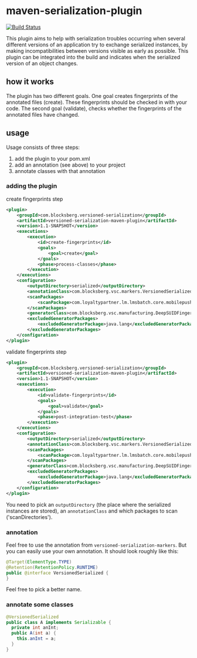 # maven-serialization-plugin

[![Build Status](https://travis-ci.org/convoi/maven-serialization-plugin.svg?branch=master)](https://travis-ci.org/convoi/maven-serialization-plugin)

This plugin aims to help with serialization troubles occurring when several different versions of an
application try to exchange serialized instances, by making incompatibilities between versions visible
as early as possible. This plugin can be integrated into the build and indicates when the serialized version of an object changes.

## how it works
The plugin has two different goals. One goal creates fingerprints of the annotated files (create). These fingerprints should be checked in with your code. The second goal (validate), checks whether the fingerprints of the annotated files have changed.

## usage
Usage consists of three steps:

1. add the plugin to your pom.xml
2. add an annotation (see above) to your project
3. annotate classes with that annotation

### adding the plugin
create fingerprints step
```xml
<plugin>
    <groupId>com.blocksberg.versioned-serialization</groupId>
    <artifactId>versioned-serialization-maven-plugin</artifactId>
    <version>1.1-SNAPSHOT</version>
    <executions>
        <execution>
            <id>create-fingerprints</id>
            <goals>
                <goal>create</goal>
            </goals>
            <phase>process-classes</phase>
        </execution>
    </executions>
    <configuration>
        <outputDirectory>serialized</outputDirectory>
        <annotationClass>com.blocksberg.vsc.markers.VersionedSerialized</annotationClass>
        <scanPackages>
            <scanPackage>com.loyaltypartner.lm.lmsbatch.core.mobilepush.api.data</scanPackage>
        </scanPackages>
        <generatorClass>com.blocksberg.vsc.manufacturing.DeepSUIDFingerprintGenerator</generatorClass>
        <excludedGeneratorPackages>
            <excludedGeneratorPackage>java.lang</excludedGeneratorPackage>
        </excludedGeneratorPackages>
    </configuration>
</plugin>
```


validate fingerprints step
```xml
<plugin>
    <groupId>com.blocksberg.versioned-serialization</groupId>
    <artifactId>versioned-serialization-maven-plugin</artifactId>
    <version>1.1-SNAPSHOT</version>
    <executions>
        <execution>
            <id>validate-fingerprints</id>
            <goals>
                <goal>validate</goal>
            </goals>
            <phase>post-integration-test</phase>
        </execution>
    </executions>
    <configuration>
        <outputDirectory>serialized</outputDirectory>
        <annotationClass>com.blocksberg.vsc.markers.VersionedSerialized</annotationClass>
        <scanPackages>
            <scanPackage>com.loyaltypartner.lm.lmsbatch.core.mobilepush.api.data</scanPackage>
        </scanPackages>
        <generatorClass>com.blocksberg.vsc.manufacturing.DeepSUIDFingerprintGenerator</generatorClass>
        <excludedGeneratorPackages>
            <excludedGeneratorPackage>java.lang</excludedGeneratorPackage>
        </excludedGeneratorPackages>
    </configuration>
</plugin>
```

You need to pick an `outputDirectory` (the place where the serialized instances are stored), an `annotationClass` and
which packages to scan ('scanDirectories'). 


### annotation
Feel free to use the annotation from `versioned-serialization-markers`. But you can easily use your own annotation.
It should look roughly like this:
```java
@Target(ElementType.TYPE)
@Retention(RetentionPolicy.RUNTIME)
public @interface VersionedSerialized {
}
```

Feel free to pick a better name.

### annotate some classes
```java
@VersionedSerialized
public class A implements Serializable {
  private int anInt;
  public A(int a) {
    this.anInt = a;
  }
}
```

